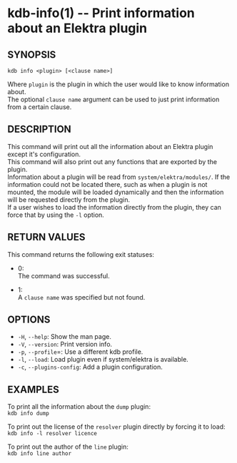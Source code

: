 kdb-info(1) -- Print information about an Elektra plugin
========================================================

## SYNOPSIS

`kdb info <plugin> [<clause name>]`  

Where `plugin` is the plugin in which the user would like to know information about.  
The optional `clause name` argument can be used to just print information from a certain clause.  

## DESCRIPTION

This command will print out all the information about an Elektra plugin except it's configuration.  
This command will also print out any functions that are exported by the plugin.  
Information about a plugin will be read from `system/elektra/modules/`. If the information could not be located there, such as when a plugin is not mounted, the module will be loaded dynamically and then the information will be requested directly from the plugin.  
If a user wishes to load the information directly from the plugin, they can force that by using the `-l` option.  

## RETURN VALUES

This command returns the following exit statuses:  

* 0:  
  The command was successful.  

* 1:  
  A `clause name` was specified but not found.  

## OPTIONS

- `-H`, `--help`:
  Show the man page.
- `-V`, `--version`:
  Print version info.
- `-p`, `--profile`=<profile>:
  Use a different kdb profile.
- `-l`, `--load`:
  Load plugin even if system/elektra is available.
- `-c`, `--plugins-config`:
  Add a plugin configuration.

## EXAMPLES

To print all the information about the `dump` plugin:  
	`kdb info dump`  

To print out the license of the `resolver` plugin directly by forcing it to load:  
	`kdb info -l resolver licence`  

To print out the author of the `line` plugin:  
	`kdb info line author`  

